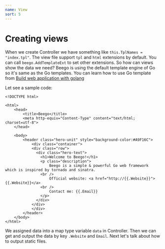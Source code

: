 ```yaml
---
name: View
sort: 5
---
```


# Creating views
When we create Controller we have something like `this.TplNames = "index.tpl"`. The view file support `tpl` and `html` extensions by default. You can call `beego.AddTemplateExt` to set other extensions. So how can views show the data we need? Beego is using the default template engine of Go so it's same as the Go templates. You can learn how to use Go template from [Build web application with golang](https://github.com/astaxie/build-web-application-with-golang/blob/master/ebook/07.4.md)

Let see a sample code:
```
<!DOCTYPE html>

<html>
  	<head>
    	<title>Beego</title>
    	<meta http-equiv="Content-Type" content="text/html; charset=utf-8">
	</head>
  	
  	<body>
  		<header class="hero-unit" style="background-color:#A9F16C">
			<div class="container">
			<div class="row">
			  <div class="hero-text">
			    <h1>Welcome to Beego!</h1>
			    <p class="description">
			    	Beego is a simple & powerful Go web framework which is inspired by tornado and sinatra.
			    <br />
			    	Official website: <a href="http://{{.Website}}">{{.Website}}</a>
			    <br />
			    	Contact me: {{.Email}}
			    </p>
			  </div>
			</div>
			</div>
		</header>
	</body>
</html>
```
We assigned data into a map type variable `data` in Controller. Then we can get and output the data by key `.Website` and `Email`. 
Next let's talk about how to output static files.
